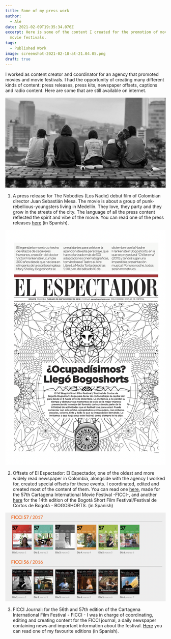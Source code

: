 ```yaml
---
title: Some of my press work
author:
  - Ale
date: 2021-02-09T19:35:34.076Z
excerpt: Here is some of the content I created for the promotion of movie and
  movie festivals.
tags:
  - Published Work
image: screenshot-2021-02-18-at-21.04.05.png
draft: true
---
```

I worked as content creator and coordinator for an agency that promoted movies and movie festivals. I had the opportunity of creating many different kinds of content: press releases, press kits, newspaper offsets, captions and radio content. Here are some that are still available on internet. 

![Still from The Nobodies](pelicula-los-nadie-medellin-vista.jpg)

1. A press release for The Nobodies (Los Nadie) debut film of Colombian director Juan Sebastián Mesa. The movie is about a group of punk-rebellious-youngsters living in Medellín. They love, they party and they grow in the streets of the city. The language of all the press content reflected the spirit and vibe of the movie. You can read one of the press releases [here](http://www.lbv.co/velvet_voice/losnadie/com006_losnadie_punk.html) (in Spanish). 

![Offset of El Espectador made for BOGOSHORTS](screenshot-2021-02-18-at-21.04.05.png)

2. Offsets of El Espectador: El Espectador, one of the oldest and more widely read newspaper in Colombia, alongside with the agency I worked for, created special offsets for these events. I coordinated, edited and created most of the content of them. You can read one [here](https://issuu.com/ficcifestival/docs/ficci57_elespectador), made for the 57th Cartagena International Movie Festival -FICCI-, and another [here](https://issuu.com/movimientobogoshorts/docs/elespectador_14bsff) for the 14th edition of the Bogotá Short Film Festival/Festival de Cortos de Bogotá - BOGOSHORTS. (in Spanish) 

![FICCI Journal](screenshot-2021-02-18-at-21.01.59.png)

3. FICCI Journal: for the 56th and 57th edition of the Cartagena International Film Festival - FICCI - I was in charge of coordinating, editing and creating content for the FICCI journal, a daily newspaper containing news and important information about the festival. [Here](http://ficcifestival.com/diarios/58bbac18efde6__ficci57_DIARIO_05-03-2017.pdf) you can read one of my favourite editions (in Spanish).